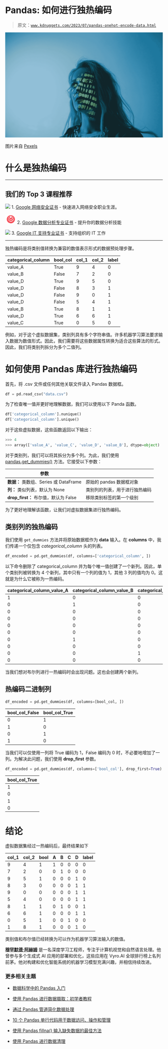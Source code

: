 # Pandas: 如何进行独热编码

> 原文：[`www.kdnuggets.com/2023/07/pandas-onehot-encode-data.html`](https://www.kdnuggets.com/2023/07/pandas-onehot-encode-data.html)

![Pandas: 如何进行独热编码](img/c0f8134b033e517c4d51e4349fe07d0c.png)

图片来自 [Pexels](https://www.pexels.com/photo/a-woman-looking-afar-5473955/)

# 什么是独热编码

* * *

## 我们的 Top 3 课程推荐

![](img/0244c01ba9267c002ef39d4907e0b8fb.png) 1\. [Google 网络安全证书](https://www.kdnuggets.com/google-cybersecurity) - 快速进入网络安全职业生涯。

![](img/e225c49c3c91745821c8c0368bf04711.png) 2\. [Google 数据分析专业证书](https://www.kdnuggets.com/google-data-analytics) - 提升你的数据分析技能

![](img/0244c01ba9267c002ef39d4907e0b8fb.png) 3\. [Google IT 支持专业证书](https://www.kdnuggets.com/google-itsupport) - 支持组织的 IT 工作

* * *

独热编码是将类别值转换为兼容的数值表示形式的数据预处理步骤。

| categorical_column | bool_col | col_1 | col_2 | label |
| --- | --- | --- | --- | --- |
| value_A | True | 9 | 4 | 0 |
| value_B | False | 7 | 2 | 0 |
| value_D | True | 9 | 5 | 0 |
| value_D | False | 8 | 3 | 1 |
| value_D | False | 9 | 0 | 1 |
| value_D | False | 5 | 4 | 1 |
| value_B | True | 8 | 1 | 1 |
| value_D | True | 6 | 6 | 1 |
| value_C | True | 0 | 5 | 0 |

例如，对于这个虚拟数据集，类别列具有多个字符串值。许多机器学习算法要求输入数据为数值形式。因此，我们需要将这些数据属性转换为适合这些算法的形式。因此，我们将类别列拆分为多个二值列。

# 如何使用 Pandas 库进行独热编码

首先，将 .csv 文件或任何其他关联文件读入 Pandas 数据框。

```py
df = pd.read_csv("data.csv")
```

为了检查唯一值并更好地理解数据，我们可以使用以下 Panda 函数。

```py
df['categorical_column'].nunique()
df['categorical_column'].unique()
```

对于这些虚拟数据，这些函数返回以下输出：

```py
>>> 4
>>> array(['value_A', 'value_C', 'value_D', 'value_B'], dtype=object)
```

对于类别列，我们可以将其拆分为多个列。为此，我们使用 [pandas.get_dummies()](https://pandas.pydata.org/docs/reference/api/pandas.get_dummies.html) 方法。它接受以下参数：

| 参数 |  |
| --- | --- |
| **数据：** 类数组、Series 或 DataFrame | 原始的 pandas 数据框对象 |
| **列：** 类似列表，默认为 None | 类别列的列表，用于进行独热编码 |
| **drop_first：** 布尔值，默认为 False | 移除类别标签的第一个级别 |

为了更好地理解该函数，让我们对虚拟数据集进行独热编码。

## 类别列的独热编码

我们使用 `get_dummies` 方法并将原始数据框作为 **data** 输入。在 **columns** 中，我们传递一个仅包含 *categorical_column* 头的列表。

```py
df_encoded = pd.get_dummies(df, columns=['categorical_column', ])
```

以下命令删除了 categorical_column 并为每个唯一值创建了一个新列。因此，单个类别列被转换为 4 个新列，其中只有一个列的值为 1，其他 3 列的值均为 0。这就是为什么它被称为一热编码。

| categorical_column_value_A | categorical_column_value_B | categorical_column_value_C | categorical_column_value_D |
| --- | --- | --- | --- |
| 1 | 0 | 0 | 0 |
| 0 | 1 | 0 | 0 |
| 0 | 0 | 0 | 1 |
| 0 | 0 | 0 | 1 |
| 0 | 0 | 0 | 1 |
| 0 | 0 | 0 | 1 |
| 0 | 1 | 0 | 0 |
| 0 | 0 | 0 | 1 |
| 0 | 0 | 1 | 0 |
| 0 | 0 | 0 | 1 |

当我们想对布尔列进行一热编码时会出现问题。这也会创建两个新列。

## 热编码二进制列

```py
df_encoded = pd.get_dummies(df, columns=[bool_col, ])
```

| bool_col_False | bool_col_True |
| --- | --- |
| 0 | 1 |
| 1 | 0 |
| 0 | 1 |
| 1 | 0 |

当我们可以仅使用一列将 True 编码为 1，False 编码为 0 时，不必要地增加了一列。为解决此问题，我们使用 **drop_first** 参数。

```py
df_encoded = pd.get_dummies(df, columns=['bool_col'], drop_first=True)
```

| bool_col_True |
| --- |
| 1 |
| 0 |
| 1 |
| 0 |

# 结论

虚拟数据集经过一热编码后，最终结果如下

| col_1 | col_2 | bool | A | B | C | D | label |
| --- | --- | --- | --- | --- | --- | --- | --- |
| 9 | 4 | 1 | 1 | 0 | 0 | 0 | 0 |
| 7 | 2 | 0 | 0 | 1 | 0 | 0 | 0 |
| 9 | 5 | 1 | 0 | 0 | 0 | 1 | 0 |
| 8 | 3 | 0 | 0 | 0 | 0 | 1 | 1 |
| 9 | 0 | 0 | 0 | 0 | 0 | 1 | 1 |
| 5 | 4 | 0 | 0 | 0 | 0 | 1 | 1 |
| 8 | 1 | 1 | 0 | 1 | 0 | 0 | 1 |
| 6 | 6 | 1 | 0 | 0 | 0 | 1 | 1 |
| 0 | 5 | 1 | 0 | 0 | 1 | 0 | 0 |
| 1 | 8 | 1 | 0 | 0 | 0 | 1 | 0 |

类别值和布尔值已经转换为可以作为机器学习算法输入的数值。

**[穆罕默德·阿赫姆](https://www.linkedin.com/in/muhammad-arham-a5b1b1237/)** 是一名深度学习工程师，专注于计算机视觉和自然语言处理。他曾参与多个生成式 AI 应用的部署和优化，这些应用在 Vyro.AI 全球排行榜上名列前茅。他对构建和优化智能系统的机器学习模型充满兴趣，并相信持续改进。

### 更多相关主题

+   [数据科学中的 Pandas 入门](https://www.kdnuggets.com/2020/06/introduction-pandas-data-science.html)

+   [使用 Pandas 进行数据摄取：初学者教程](https://www.kdnuggets.com/2022/04/data-ingestion-pandas-beginner-tutorial.html)

+   [通过 Pandas 管道简化数据处理](https://www.kdnuggets.com/2022/08/simplify-data-processing-pandas-pipeline.html)

+   [10 个 Pandas 单行代码用于数据访问、操作和管理](https://www.kdnuggets.com/2023/01/pandas-one-liners-data-access-manipulation-management.html)

+   [使用 Pandas fillna() 输入缺失数据的最佳方法](https://www.kdnuggets.com/2023/02/optimal-way-input-missing-data-pandas-fillna.html)

+   [使用 Pandas 进行数据清理](https://www.kdnuggets.com/data-cleaning-with-pandas)
